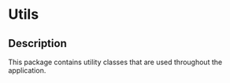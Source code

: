# Utils

## Description
This package contains utility classes that are used throughout the application.
